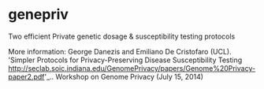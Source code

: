 genepriv
========

Two efficient Private genetic dosage &amp; susceptibility testing protocols


More information: George Danezis and Emiliano De Cristofaro (UCL). 'Simpler Protocols for Privacy-Preserving Disease Susceptibility Testing <http://seclab.soic.indiana.edu/GenomePrivacy/papers/Genome%20Privacy-paper2.pdf>'_.. Workshop on Genome Privacy (July 15, 2014)

